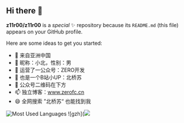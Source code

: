 ## Hi there 👋

**z11r00/z11r00** is a _special_ ✨ repository because its `README.md` (this file) appears on your GitHub profile.

Here are some ideas to get you started:

- 🔭 来自亚洲中国
- 🌱 昵称：小北，性别：男
- 👯 运营了一公众号：ZERO开发
- 🤔 也是一个B站小UP：北桥苏
- 💬 公众号二维码在下方
- 📫 独立博客：www.zerofc.cn
- 😄 全网搜索 ”北桥苏“ 也能找到我

![Most Used Languages](https://github-readme-stats.vercel.app/api/top-langs/?username=z11r00&theme=dark&layout=compact)
![gzh](![](https://www.zerofc.cn/zd_image_bed/img/test/%E6%89%AB%E7%A0%81_%E6%90%9C%E7%B4%A2%E8%81%94%E5%90%88%E4%BC%A0%E6%92%AD%E6%A0%B7%E5%BC%8F-%E6%A0%87%E5%87%86%E8%89%B2%E7%89%88.png)

